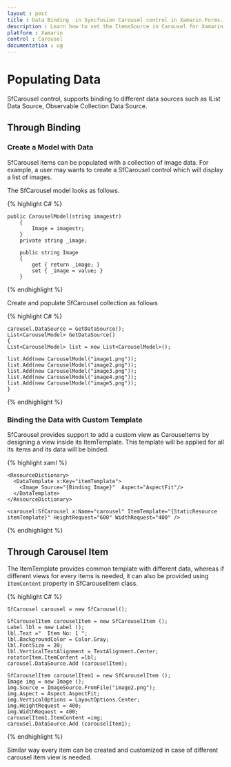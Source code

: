 ```yaml
---
layout : post
title : Data Binding  in Syncfusion Carousel control in Xamarin.Forms.
description : Learn how to set the ItemsSource in Carousel for Xamarin.Forms.
platform : Xamarin
control : Carousel
documentation : ug
---
```


# Populating Data

SfCarousel control, supports binding to different data sources such as IList Data Source, Observable Collection Data Source.

## Through Binding

### Create a Model with Data

SfCarousel items can be populated with a collection of image data. For example, a user may wants to create a SfCarousel control which will display a list of images.

The SfCarousel model looks as follows.

{% highlight C# %}

	public CarouselModel(string imagestr)
        {
            Image = imagestr;
        }
        private string _image;

        public string Image
        {
            get { return _image; }
            set { _image = value; }
        }

{% endhighlight %}

Create and populate SfCarousel collection as follows

{% highlight C# %}

	carousel.DataSource = GetDataSource();
	List<CarouselModel> GetDataSource()
    {
	List<CarouselModel> list = new List<CarouselModel>();

	list.Add(new CarouselModel("image1.png"));
    list.Add(new CarouselModel("image2.png"));
	list.Add(new CarouselModel("image3.png"));
    list.Add(new CarouselModel("image4.png"));
    list.Add(new CarouselModel("image5.png"));
	}

{% endhighlight %}

### Binding the Data with Custom Template

SfCarousel provides support to add a custom view as Carouseltems by designing a view inside its ItemTemplate. This template will be applied for all its items and its data will be binded.


{% highlight xaml %}

	<ResourceDictionary>
      <DataTemplate x:Key="itemTemplate">
        <Image Source="{Binding Image}"  Aspect="AspectFit"/>
      </DataTemplate>
    </ResourceDictionary>
	
	<carousel:SfCarousel x:Name="carousel" ItemTemplate="{StaticResource itemTemplate}" HeightRequest="600" WidthRequest="400" />

{% endhighlight %}

## Through Carousel Item

The ItemTemplate provides common template with different data, whereas if different views for every items is needed, it can also be provided using `ItemContent` property in SfCarouselItem class.

{% highlight C# %}

	SfCarousel carousel = new SfCarousel();
	
	SfCarouselItem carouselItem = new SfCarouselItem ();
	Label lbl = new Label ();
	lbl.Text ="  Item No: 1 ";
	lbl.BackgroundColor = Color.Gray;
	lbl.FontSize = 20;
	lbl.VerticalTextAlignment = TextAlignment.Center;
	rotatorItem.ItemContent =lbl;
	carousel.DataSource.Add (carouselItem);	

	SfCarouselItem carouselItem1 = new SfCarouselItem ();
	Image img = new Image ();
	img.Source = ImageSource.FromFile("image2.png");
	img.Aspect = Aspect.AspectFit;
	img.VerticalOptions = LayoutOptions.Center;
	img.HeightRequest = 400;
	img.WidthRequest = 400;
	carouselItem1.ItemContent =img;
	carousel.DataSource.Add (carouselItem1);			
	
	  
{% endhighlight %}

Similar way every item can be created and customized in case of different carousel item view is needed.


